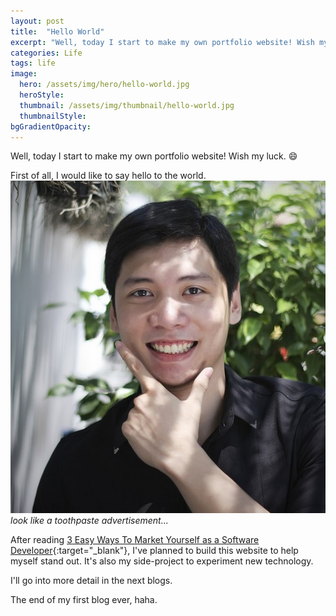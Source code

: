 ```yaml
---
layout: post
title:  "Hello World"
excerpt: "Well, today I start to make my own portfolio website! Wish my luck."
categories: Life
tags: life
image:
  hero: /assets/img/hero/hello-world.jpg
  heroStyle:
  thumbnail: /assets/img/thumbnail/hello-world.jpg
  thumbnailStyle:
bgGradientOpacity: 
---
```

Well, today I start to make my own portfolio website! Wish my luck. :smile:

First of all, I would like to say hello to the world.
![Trung Ho](/assets/img/posts/hello-world.jpg "Hello!")<br/>
*look like a toothpaste advertisement...*

After reading [3 Easy Ways To Market Yourself as a Software Developer](http://simpleprogrammer.com/2013/06/24/3-easy-ways-to-market-yourself-as-a-software-developer/ "3 Easy Ways To Market Yourself as a Software Developer"){:target="_blank"}, I've planned to build this website to help myself stand out. It's also my side-project to experiment new technology.

I'll go into more detail in the next blogs.

The end of my first blog ever, haha.